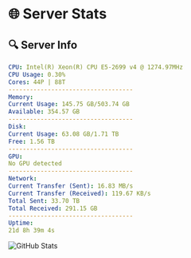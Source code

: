 # 🌐 Server Stats
## 🔍 Server Info
```yaml
CPU: Intel(R) Xeon(R) CPU E5-2699 v4 @ 1274.97MHz
CPU Usage: 0.30%
Cores: 44P | 88T
-----------------------------------
Memory:
Current Usage: 145.75 GB/503.74 GB
Available: 354.57 GB
-----------------------------------
Disk:
Current Usage: 63.08 GB/1.71 TB
Free: 1.56 TB
-----------------------------------
GPU:
No GPU detected
-----------------------------------
Network:
Current Transfer (Sent): 16.83 MB/s
Current Transfer (Received): 119.67 KB/s
Total Sent: 33.70 TB
Total Received: 291.15 GB
-----------------------------------
Uptime:
21d 8h 39m 4s
```
![GitHub Stats](https://img.shields.io/badge/Updated-2025-03-29_06:01:53-blue)